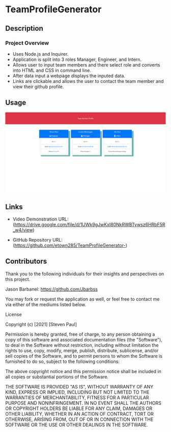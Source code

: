# TeamProfileGenerator


## Description 



### Project Overview

* Uses Node.js and Inquirer.
* Application is split into 3 roles Manager, Engineer, and Intern. 
* Allows user to input team members and there select role and converts into HTML and CSS in command line. 
* After data input a webpage displays the inputed data. 
* Links are clickable and allows the user to contact the team member and view their github profile. 


## Usage

![Screenshot](https://github.com/etown285/TeamProfileGenerator-/blob/main/assets/Screenshot%202021-07-22%20at%2021-59-06%20Team%20Profile%20Generator.png)

## Links

* Video Demonstration URL: (https://drive.google.com/file/d/1UWk9gJwKxI80NkRWBTywsz6HRbF5R_w4/view)

* GitHub Repository URL: (https://github.com/etown285/TeamProfileGenerator-)

## Contributors 

Thank you to the following individuals for their insights and perspectives on this project.

Jason Barbanel: https://github.com/Jbarbss

You may fork or request the application as well, or feel free to contact me via either of the mediums listed below.

License

Copyright (c) [2021] [Steven Paul]

Permission is hereby granted, free of charge, to any person obtaining a copy of this software and associated documentation files (the "Software"), to deal in the Software without restriction, including without limitation the rights to use, copy, modify, merge, publish, distribute, sublicense, and/or sell copies of the Software, and to permit persons to whom the Software is furnished to do so, subject to the following conditions:

The above copyright notice and this permission notice shall be included in all copies or substantial portions of the Software.

THE SOFTWARE IS PROVIDED "AS IS", WITHOUT WARRANTY OF ANY KIND, EXPRESS OR IMPLIED, INCLUDING BUT NOT LIMITED TO THE WARRANTIES OF MERCHANTABILITY, FITNESS FOR A PARTICULAR PURPOSE AND NONINFRINGEMENT. IN NO EVENT SHALL THE AUTHORS OR COPYRIGHT HOLDERS BE LIABLE FOR ANY CLAIM, DAMAGES OR OTHER LIABILITY, WHETHER IN AN ACTION OF CONTRACT, TORT OR OTHERWISE, ARISING FROM, OUT OF OR IN CONNECTION WITH THE SOFTWARE OR THE USE OR OTHER DEALINGS IN THE SOFTWARE.
